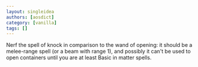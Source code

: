 ```yaml
---
layout: singleidea
authors: [aosdict]
category: [vanilla]
tags: []
---
```

Nerf the spell of knock in comparison to the wand of opening: it should be a melee-range spell (or a beam with range 1), and possibly it can't be used to open containers until you are at least Basic in matter spells.
